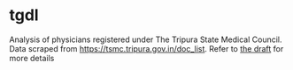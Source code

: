 # tgdl
Analysis of physicians registered under The Tripura State Medical Council. Data scraped from https://tsmc.tripura.gov.in/doc_list. Refer to [the draft](https://github.com/scrab017/tgdl/blob/master/tdgl.pdf) for more details
